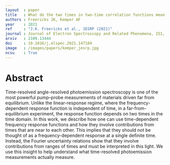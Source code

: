 ```yaml
---
layout  : paper
title   : What do the two times in two-time correlation functions mean for interpreting tr-ARPES?
authors : Freericks JK, Kemper AF
year    : 2021
ref     : "J.K. Freericks et al., JESRP (2021)"
journal : Journal of Electron Spectroscopy and Related Phenomena, 251, 147104
arxiv   : 2109.13444
doi     : 10.1016/j.elspec.2021.147104
image   : /images/papers/kemper_jesrp.jpg
ncsu    : True
---
```


# Abstract
Time-resolved angle-resolved photoemission spectroscopy is one of the most powerful pump–probe measurements of materials driven far from equilibrium. Unlike the linear-response regime, where the frequency-dependent response function is independent of time, in a far-from-equilibrium experiment, the response function depends on two times in the time domain. In this work, we describe how one can use time-dependent frequency response functions and how they involve contributions from times that are near to each other. This implies that they should not be thought of as a frequency-dependent response at a single definite time. Instead, the Fourier uncertainty relations show that they involve contributions from ranges of times and must be interpreted in this light. We use this insight to help understand what time-resolved photoemission measurements actually measure.
